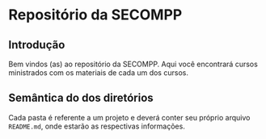 # Repositório da SECOMPP

## Introdução
Bem vindos (as) ao repositório da SECOMPP. Aqui você encontrará cursos ministrados com os materiais de cada um dos cursos.

## Semântica do dos diretórios
Cada pasta é referente a um projeto e deverá conter seu próprio arquivo `README.md`, onde estarão as respectivas informações.
